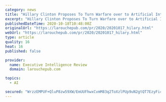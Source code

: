 ```yaml
---
category: news
title: "Hillary Clinton Proposes To Turn Warfare over to Artificial Intelligence"
excerpt: "Hillary Clinton Proposes To Turn Warfare over to Artificial Intelligence. Oct. 17, 2020 (EIRNS)—Hillary Clinton, in an article published in the November-December issue of Foreig"
publishedDateTime: 2020-10-18T10:48:00Z
originalUrl: "https://larouchepub.com/pr/2020/20201017_hilary.html"
webUrl: "https://larouchepub.com/pr/2020/20201017_hilary.html"
type: article
quality: 16
heat: 16
published: false

provider:
  name: Executive Intelligence Review
  domain: larouchepub.com

topics:
  - AI

secured: "WrzzEMPUF+QluP8zw59XW/EmUUFhwxCvmM83q2ToXzlPUp9uN2gtQT7EzyFi4dCZ1iZhLBoUC7wm8uxeMIp3bK8QVBXE+FP2iJbOYwS471JdhMkR0Yq9qyCMd4OkgGUPrWXjacDWBEOPKvFIU1idOGfYIudM3NCkSwG+stpnF/WqkmC/hRcxr+i2NetnYlAy0224HShM2tabOjhZX7pYbwF4XiWU36AvY/KFRAtMQZY5hDq8RwCwKvcYhzQxcYGf5hlz3MHdbnpGtiBY633Am32Vf5jXDUtMmEFfsNINxhl1eTqLMtKeSid7ihHuYWyPWdRr6qxWX7u8LbsPjION2uqDSUliqDGzEDdcO/ZDr3c=;NkqbNmwwNX3YgbIF6RMtgw=="
---
```


